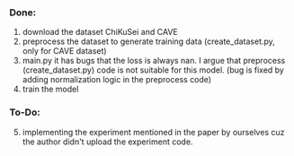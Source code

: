 ### Done:

1. download the dataset ChiKuSei and CAVE
2. preprocess the dataset to generate training data (create_dataset.py, only for CAVE dataset)
3. main.py it has bugs that the loss is always nan. I argue that preprocess (create_dataset.py) code is not suitable for this model. 
(bug is fixed by adding normalization logic in the preprocess code)
4. train the model 

### To-Do:

5. implementing the experiment mentioned in the paper by ourselves cuz the author didn't upload the experiment code.
